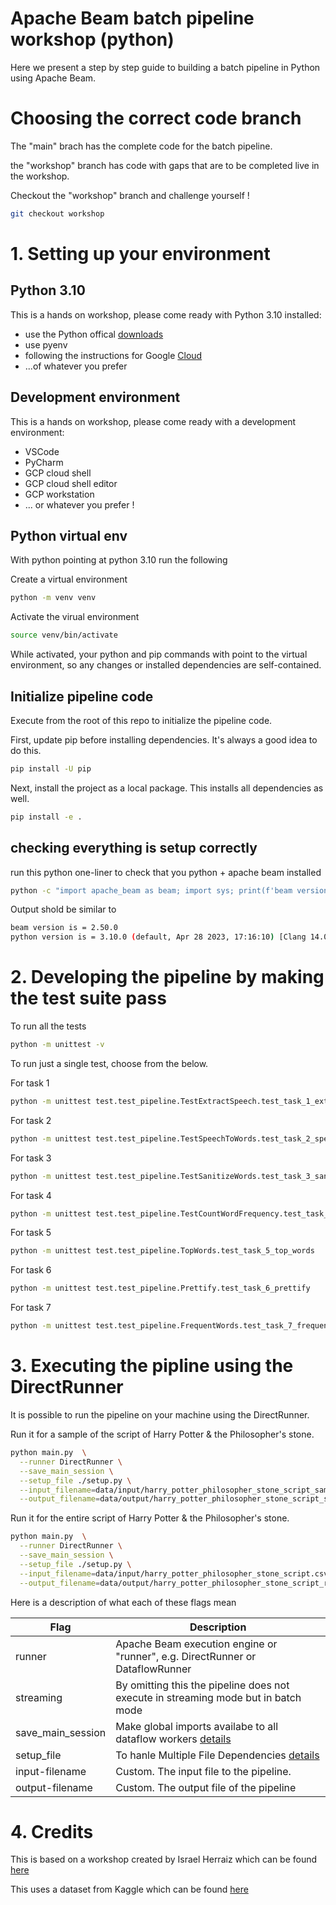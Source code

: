 # Apache Beam batch pipeline workshop (python)

Here we present a step by step guide to building a batch pipeline in Python using Apache Beam.

# Choosing the correct code branch

The "main" brach has the complete code for the batch pipeline.

the "workshop" branch has code with gaps that are to be completed live in the workshop.

Checkout the "workshop" branch and challenge yourself ! 

```sh
git checkout workshop
```

# 1. Setting up your environment

## Python 3.10

This is a hands on workshop, please come ready with Python 3.10 installed: 

 * use the Python offical [downloads](https://www.python.org/downloads/)
 * use pyenv
 * following the instructions for Google [Cloud](https://cloud.google.com/python/docs/setup)
 * ...of whatever you prefer

 ## Development environment

 This is a hands on workshop, please come ready with a development environment: 

  * VSCode
  * PyCharm
  * GCP cloud shell
  * GCP cloud shell editor
  * GCP workstation
  * ... or whatever you prefer ! 

  ## Python virtual env

  With python pointing at python 3.10 run the following

  Create a virtual environment

  ```sh
  python -m venv venv
  ```

  Activate the virual environment
  
  ```sh
  source venv/bin/activate
  ```

  While activated, your python and pip commands with point to the virtual environment, 
  so any changes or installed dependencies are self-contained.

  ## Initialize pipeline code

  Execute from the root of this repo to initialize the pipeline code.

  First, update pip before installing dependencies. It's always a good idea to do this.

  ```sh
  pip install -U pip
  ```

  Next, install the project as a local package. This installs all dependencies as well.

  ```sh
  pip install -e .
  ```

  ## checking everything is setup correctly 

  run this python one-liner to check that you python + apache beam installed

  ```sh
  python -c "import apache_beam as beam; import sys; print(f'beam version is = {beam.__version__}'); print(f'python version is = {sys.version}')"
  ```

  Output shold be similar to
  ```sh
beam version is = 2.50.0
python version is = 3.10.0 (default, Apr 28 2023, 17:16:10) [Clang 14.0.3 (clang-1403.0.22.14.1)]
  ```

# 2. Developing the pipeline by making the test suite pass

To run all the tests

```sh
python -m unittest -v
```

To run just a single test, choose from the below.

For task 1
```sh
python -m unittest test.test_pipeline.TestExtractSpeech.test_task_1_extract_speech
```

For task 2
```sh
python -m unittest test.test_pipeline.TestSpeechToWords.test_task_2_speech_to_words
```

For task 3
```sh
python -m unittest test.test_pipeline.TestSanitizeWords.test_task_3_sanitize_words
```

For task 4
```sh
python -m unittest test.test_pipeline.TestCountWordFrequency.test_task_4_count_word_frequency
```

For task 5
```sh
python -m unittest test.test_pipeline.TopWords.test_task_5_top_words
```

For task 6
```sh
python -m unittest test.test_pipeline.Prettify.test_task_6_prettify
```

For task 7
```sh
python -m unittest test.test_pipeline.FrequentWords.test_task_7_frequent_words
```


# 3. Executing the pipline using the DirectRunner

It is possible to run the pipeline on your machine using the DirectRunner.

Run it for a sample of the script of Harry Potter & the Philosopher's stone.

```sh
python main.py  \
  --runner DirectRunner \
  --save_main_session \
  --setup_file ./setup.py \
  --input_filename=data/input/harry_potter_philosopher_stone_script_sample.csv \
  --output_filename=data/output/harry_potter_philosopher_stone_script_sample_results.txt
```

Run it for the entire script of Harry Potter & the Philosopher's stone.

```sh
python main.py  \
  --runner DirectRunner \
  --save_main_session \
  --setup_file ./setup.py \
  --input_filename=data/input/harry_potter_philosopher_stone_script.csv \
  --output_filename=data/output/harry_potter_philosopher_stone_script_results.txt
```


Here is a description of what each of these flags mean

| Flag | Description |
| --- | --- |
| runner | Apache Beam execution engine or "runner", e.g. DirectRunner or DataflowRunner |
| streaming | By omitting this the pipeline does not execute in streaming mode but in batch mode |
| save_main_session | Make global imports availabe to all dataflow workers [details](https://cloud.google.com/dataflow/docs/guides/common-errors#name-error) |
| setup_file | To hanle Multiple File Dependencies [details](https://beam.apache.org/documentation/sdks/python-pipeline-dependencies/) |
| input-filename | Custom. The input file to the pipeline. |
| output-filename | Custom. The output file of the pipeline |

# 4. Credits

This is based on a workshop created by Israel Herraiz which can be found [here](https://youtu.be/ljoba-i6ZPk)

This uses a dataset from Kaggle which can be found [here](https://www.kaggle.com/datasets/eward96/harry-potter-and-the-philosophers-stone-script)